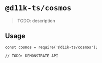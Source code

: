 # `@d11k-ts/cosmos`

> TODO: description

## Usage

```
const cosmos = require('@d11k-ts/cosmos');

// TODO: DEMONSTRATE API
```

